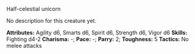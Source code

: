 Half-celestial unicorn

No description for this creature yet.

**Attributes:** Agility d6, Smarts d6, Spirit d6, Strength d6, Vigor d6
**Skills:** Fighting d4-2
**Charisma:** -; **Pace:** -; **Parry:** 2; **Toughness:** 5
**Tactics:** No melee attacks

